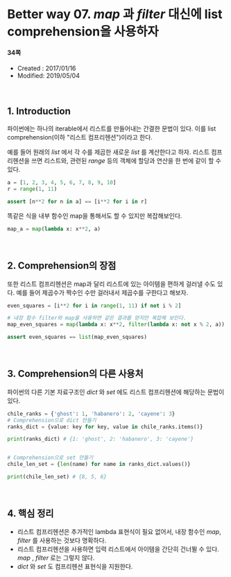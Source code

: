# Better way 07. _map_ 과 _filter_ 대신에 list comprehension을 사용하자

#### 34쪽

* Created : 2017/01/16
* Modified: 2019/05/04  


<br>

## 1. Introduction

파이썬에는 하나의 iterable에서 리스트를 만들어내는 간결한 문법이 있다. 이를 list comprehension(이하 "리스트 컴프리헨션")이라고 한다.

예를 들어 원래의 _list_ 에서 각 수를 제곱한 새로운 _list_ 를 계산한다고 하자. 리스트 컴프리헨션을 쓰면 리스트와, 관련된 _range_ 등의 객체에 할당과 연산을 한 번에 같이 할 수 있다.


```python
a = [1, 2, 3, 4, 5, 6, 7, 8, 9, 10]
r = range(1, 11)

assert [n**2 for n in a] == [i**2 for i in r]
```

똑같은 식을 내부 함수인 map을 통해서도 할 수 있지만 복잡해보인다.

```python
map_a = map(lambda x: x**2, a)
```

<br>

## 2. Comprehension의 장점


또한 리스트 컴프리헨션은 map과 달리 리스트에 있는 아이템을 편하게 걸러낼 수도 있다. 예를 들어 제곱수가 짝수인 수만 걸러내서 제곱수를 구한다고 해보자.

```python
even_squares = [i**2 for i in range(1, 11) if not i % 2]

# 내장 함수 filter와 map을 사용하면 같은 결과를 얻지만 복잡해 보인다.
map_even_squares = map(lambda x: x**2, filter(lambda x: not x % 2, a))

assert even_squares == list(map_even_squares)
```

<br>

## 3. Comprehension의 다른 사용처

파이썬의 다른 기본 자료구조인 _dict_ 와 _set_ 에도 리스트 컴프리헨션에 해당하는 문법이 있다.

```python
chile_ranks = {'ghost': 1, 'habanero': 2, 'cayene': 3}
# Comprehension으로 dict 만들기
ranks_dict = {value: key for key, value in chile_ranks.items()}

print(ranks_dict) # {1: 'ghost', 2: 'habanero', 3: 'cayene'}


# Comprehension으로 set 만들기
chile_len_set = {len(name) for name in ranks_dict.values()}

print(chile_len_set) # {8, 5, 6}
```

<br>

## 4. 핵심 정리

* 리스트 컴프리헨션은 추가적인 lambda 표현식이 필요 없어서, 내장 함수인 _map_, _filter_ 를 사용하는 것보다 명확하다.
* 리스트 컴프리헨션을 사용하면 입력 리스트에서 아이템을 간단히 건너뛸 수 있다. _map_ , _filter_ 로는 그렇지 않다.
* _dict_ 와 _set_ 도 컴프리헨션 표현식을 지원한다.
